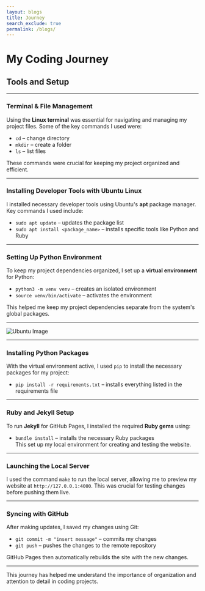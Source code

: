 ```yaml
---
layout: blogs
title: Journey
search_exclude: true
permalink: /blogs/
---
```


# My Coding Journey

## Tools and Setup

---

### Terminal & File Management

Using the **Linux terminal** was essential for navigating and managing my project files. Some of the key commands I used were:  
- `cd` – change directory  
- `mkdir` – create a folder  
- `ls` – list files  

These commands were crucial for keeping my project organized and efficient.

---

### Installing Developer Tools with Ubuntu Linux

I installed necessary developer tools using Ubuntu's **apt** package manager. Key commands I used include:  
- `sudo apt update` – updates the package list  
- `sudo apt install <package_name>` – installs specific tools like Python and Ruby

---

### Setting Up Python Environment

To keep my project dependencies organized, I set up a **virtual environment** for Python:  
- `python3 -m venv venv` – creates an isolated environment  
- `source venv/bin/activate` – activates the environment

This helped me keep my project dependencies separate from the system's global packages.

---

![Ubuntu Image](https://ubuntu.com/wp-content/uploads/a9c1/Screenshot-from-2022-04-18-13-05-17-min.png)

---

### Installing Python Packages

With the virtual environment active, I used `pip` to install the necessary packages for my project:  
- `pip install -r requirements.txt` – installs everything listed in the requirements file

---

### Ruby and Jekyll Setup

To run **Jekyll** for GitHub Pages, I installed the required **Ruby gems** using:  
- `bundle install` – installs the necessary Ruby packages  
This set up my local environment for creating and testing the website.

---

### Launching the Local Server

I used the command `make` to run the local server, allowing me to preview my website at `http://127.0.0.1:4000`. This was crucial for testing changes before pushing them live.

---

### Syncing with GitHub

After making updates, I saved my changes using Git:  
- `git commit -m "insert message"` – commits my changes  
- `git push` – pushes the changes to the remote repository

GitHub Pages then automatically rebuilds the site with the new changes.

---

This journey has helped me understand the importance of organization and attention to detail in coding projects.
